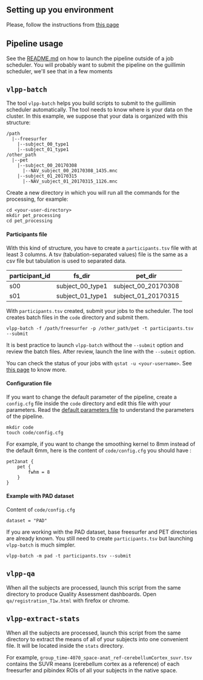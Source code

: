 ## Setting up you environment

Please, follow the instructions from [this page](./Neuroimaging-softwares)

## Pipeline usage

See the [README.md][vlpp-readme] on how to launch the pipeline outside of a job scheduler. You will probably want to submit the pipeline on the guillimin scheduler, we'll see that in a few moments

## `vlpp-batch`

The tool `vlpp-batch` helps you build scripts to submit to the guillimin scheduler automatically. The tool needs to know where is your data on the cluster. In this example, we suppose that your data is organized with this structure:

```
/path
  |--freesurfer
    |--subject_00_type1
    |--subject_01_type1
/other_path
  |--pet
    |--subject_00_20170308
      |--NAV_subject_00_20170308_1435.mnc
    |--subject_01_20170315
      |--NAV_subject_01_20170315_1126.mnc
```

Create a new directory in which you will run all the commands for the processing, for example:

```
cd <your-user-directory>
mkdir pet_processing
cd pet_processing
```

#### Participants file

With this kind of structure, you have to create a `participants.tsv` file with at least 3 columns. A tsv (tabulation-separated values) file is the same as a csv file but tabulation is used to separated data.

| participant_id | fs_dir | pet_dir |
| --- | --- | --- |
| s00 | subject_00_type1 | subject_00_20170308 |
| s01 | subject_01_type1 | subject_01_20170315 |

With `participants.tsv` created, submit your jobs to the scheduler. The tool creates batch files in the `code` directory and submit them.

`vlpp-batch -f /path/freesurfer -p /other_path/pet -t participants.tsv --submit`

It is best practice to launch `vlpp-batch` without the `--submit` option and review the batch files. After review, launch the line with the `--submit` option.

You can check the status of your jobs with `qstat -u <your-username>`. See [this page][mcgillHPC-job] to know more.

#### Configuration file

If you want to change the default parameter of the pipeline, create a `config.cfg` file inside the `code` directory and edit this file with your parameters. Read the [default parameters file][vlpp-default] to understand the parameters of the pipeline.

```
mkdir code
touch code/config.cfg
```

For example, if you want to change the smoothing kernel to 8mm instead of the default 6mm, here is the content of
`code/config.cfg` you should have :

```
pet2anat {
    pet {
        fwhm = 8
    }
}
```

#### Example with PAD dataset

Content of `code/config.cfg`

```
dataset = "PAD"
```

If you are working with the PAD dataset, base freesurfer and PET directories are already known. You still need to create `participants.tsv` but launching `vlpp-batch` is much simpler.

`vlpp-batch -m pad -t participants.tsv --submit`

## `vlpp-qa`

When all the subjects are processed, launch this script from the same directory to produce Quality Assessment dashboards. Open `qa/registration_T1w.html` with firefox or chrome.

## `vlpp-extract-stats`

When all the subjects are processed, launch this script from the same directory to extract the means of all of your subjects into one convenient file. It will be located inside the `stats` directory.

For example, `group_time-4070_space-anat_ref-cerebellumCortex_suvr.tsv` contains the SUVR means (cerebellum cortex as a reference) of each freesurfer and pibindex ROIs of all your subjects in the native space.

[vlpp-readme]: https://github.com/villeneuvelab/vlpp/blob/master/README.md
[mcgillHPC-job]: http://www.hpc.mcgill.ca/index.php/starthere/81-doc-pages/91-guillimin-job-submit#h1-job-management-commands
[vlpp-default]: https://github.com/villeneuvelab/vlpp/blob/master/config/default.config
